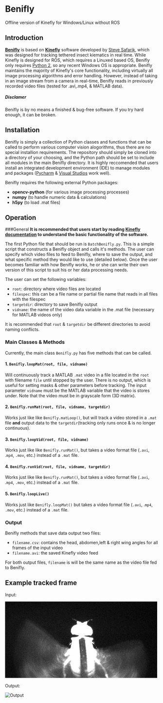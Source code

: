 # Benifly
Offline version of Kinefly for Windows/Linux without ROS

## Introduction
[**Benifly**](https://github.com/bmslpsu/Benifly) is based on [**Kinefly**](https://github.com/ssafarik/Kinefly) software developed by [Steve Safarik](https://github.com/ssafarik), which was designed for tracking tethered insect kiematics in real time. While Kinefly is designed for ROS, which requires a Linuxed based OS, Benifly only requires [Python 2](https://www.python.org/downloads/release/python-273/), so any recent Windows OS is appropriate. Benifly maintains the majority of Kinefly's core functionality, including virtually all image processing algorithms and error handling. However, instead of taking in an image stream from a camera in real-time, Benifly reads in previously recorded video files (tested for .avi,.mp4, & MATLAB data).

##### Disclamer
Benifly is by no means a finished & bug-free software. If you try hard enough, it can be broken.

## Installation
Benifly is simply a collection of Python classes and functions that can be called to perform various computer vision alogorithms, thus there are no special installion requirements. The repository should simply be cloned into a directory of your choosing, and the Python path should be set to include all modules in the main Benifly directory. It is highly reccomended that users install an integrated development environment (IDE) to manage modules and packages ([Pycharm](https://www.jetbrains.com/pycharm/) & [Visual Studios](https://visualstudio.microsoft.com/) work well).

Benifly requires the following external Python packages:
* **opencv-python**   (for various image processing processes)
* **numpy**     (to handle numeric data & calculations)
* **h5py**      (to load .mat files)

## Operation
###General
**It is recommended that users start by reading [Kinefly documentation](https://github.com/ssafarik/Kinefly) to understand the basic functionality of the software.**

The first Python file that should be run is `BatchBenifly.py`. This is a simple script that constructs a Benifly object and calls it's methods. The user can specify which video files to feed to Benifly, where to save the output, and what specific method they would like to use (detailed below). Once the user becomes familiar with how Benifly works, he or she can write their own version of this script to suit his or her data processing needs.

The user can set the following variables:
 * `root`: directory where video files are located
 * `filespec`: this can be a file name or partial file name that reads in all files with the filespec
 * `targetdir`: directory to save Benifly output
 * `vidname`: the name of the video data variable in the .mat file (necessary for MATLAB videos only)
 
 It is recommended that `root` & `targetdir` be different directories to avoid naming conflicts.
 
 ### Main Classes & Methods
 Currently, the main class `Benifly.py` has five methods that can be called.
 
 #### 1. `Benifly.loopMat(root, file, vidname)`
 Will continuously track a MATLAB  `.mat` video in a file located in the `root` with filename `file` until stopped by the user. There is no output, which is useful for setting masks & other parameters before tracking. The input parameter `vidname` must be the MATLAB variable that the video is stores under. Note that the video must be in grayscale form (3D matrix).
 
  #### 2. `Benifly.runMat(root, file, vidname, targetdir)`
 Works just like like `Benifly.matLoop()`, but will track a video stored in a `.mat` file **and** output data to the `targetdir`(tracking only runs once & is no longer continuous).
  
  #### 3. `Benifly.loopVid(root, file, vidname)`
 Works just like like `Benifly.runMat()`, but takes a video format file (`.avi`, .`mp4`, `.mov`, etc.) instead of a `.mat` file.
 
  #### 4. `Benifly.runVid(root, file, vidname, targetdir)`
 Works just like like `Benifly.runMat()`, but takes a video format file (`.avi`, .`mp4`, `.mov`, etc.) instead of a `.mat` file.
 
  #### 5. `Benifly.loopLive()`
 Works just like `Benifly.loopMat()` but takes a video format file (`.avi`, .`mp4`, `.mov`, etc.) instead of a `.mat` file.
 
 ### Output
 Benifly methods that save data output two files:
 * `filename.csv`: contains the head, abdomen,left & right wing angles for all frames of the input video
 * `filename.avi`: the saved Kinefly video feed
 
 For both output files, `filename` is will be the same name as the video file fed to Benifly.
 
 ## Example  tracked frame
 Input:
 
 ![Input](Benifly.png)
 
 Output:
 
 ![Output](Beniflytracked.png)